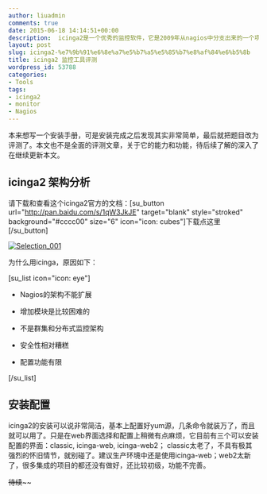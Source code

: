 ```yaml
---
author: liuadmin
comments: true
date: 2015-06-18 14:14:51+00:00
description:  icinga2是一个优秀的监控软件，它是2009年从nagios中分支出来的一个项目，经过重写的监控内核，目前已经从1版本发展到2，并且今天发布了2.3.5。它是在运环境中很好的监控选择，主要优势不光是自身的，更多的是社区的，nagios社区n多年来积累下来的大量监控插件。
layout: post
slug: icinga2-%e7%9b%91%e6%8e%a7%e5%b7%a5%e5%85%b7%e8%af%84%e6%b5%8b
title: icinga2 监控工具评测
wordpress_id: 53788
categories:
- Tools
tags:
- icinga2
- monitor
- Nagios
---
```


本来想写一个安装手册，可是安装完成之后发现其实非常简单，最后就把题目改为评测了。本文也不是全面的评测文章，关于它的能力和功能，待后续了解的深入了在继续更新本文。


## icinga2 架构分析


请下载和查看这个icinga2官方的文档：[su_button url="http://pan.baidu.com/s/1qW3JkJE" target="blank" style="stroked" background="#cccc00" size="6" icon="icon: cubes"]下载点这里[/su_button]

[![Selection_001](http://cdn1.martinliu.cn/wp-content/uploads/2015/06/Selection_001-1024x542.png)](http://cdn1.martinliu.cn/wp-content/uploads/2015/06/Selection_001.png)

为什么用icinga，原因如下：

[su_list icon="icon: eye"]



	
  * Nagios的架构不能扩展

	
  * 增加模块是比较困难的

	
  * 不是群集和分布式监控架构

	
  * 安全性相对糟糕

	
  * 配置功能有限


[/su_list]


## 安装配置


icinga2的安装可以说非常简洁，基本上配置好yum源，几条命令就装万了，而且就可以用了。只是在web界面选择和配置上稍微有点麻烦，它目前有三个可以安装配置的界面：classic, icinga-web, icinga-web2； classic太老了，不具有极其强烈的怀旧情节，就别碰了。建议生产环境中还是使用icinga-web；web2太新了，很多集成的项目的都还没有做好，还比较初级，功能不完善。





~~待续~~~~
